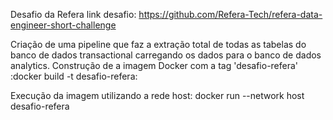 Desafio da Refera
link desafio: https://github.com/Refera-Tech/refera-data-engineer-short-challenge

Criação de uma pipeline que faz a extração total de todas as tabelas do banco de dados transactional carregando os dados para o banco de dados analytics.
Construção de a imagem Docker com a tag 'desafio-refera'
:docker build -t desafio-refera:

Execução da imagem utilizando a rede host:
docker run --network host desafio-refera
